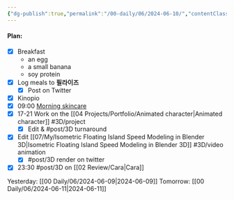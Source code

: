 ```yaml
---
{"dg-publish":true,"permalink":"/00-daily/06/2024-06-10/","contentClasses":"daily Monday page-manila","noteIcon":"","created":"2025-01-21T01:20:16.032+10:00","updated":"2025-01-21T15:25:25.432+10:00"}
---
```


#### Plan:
- [x] Breakfast
	- an egg
	- a small banana
	- soy protein
- [x] Log meals to **필라이즈**
	- [x] Post on Twitter
- [x] Kinopio
- [x] 09:00 [Morning skincare](AM.png)
- [x] 17-21 Work on the [[04 Projects/Portfolio/Animated character\|Animated character]] #3D/project 
	- [x] Edit & #post/3D turnaround
- [x] Edit [[07/My/Isometric Floating Island Speed Modeling in Blender 3D\|Isometric Floating Island Speed Modeling in Blender 3D]] #3D/video animation
	- [x] #post/3D render on twitter
- [x] 23:30 #post/3D on [[02 Review/Cara\|Cara]]

Yesterday: [[00 Daily/06/2024-06-09\|2024-06-09]]
Tomorrow: [[00 Daily/06/2024-06-11\|2024-06-11]]